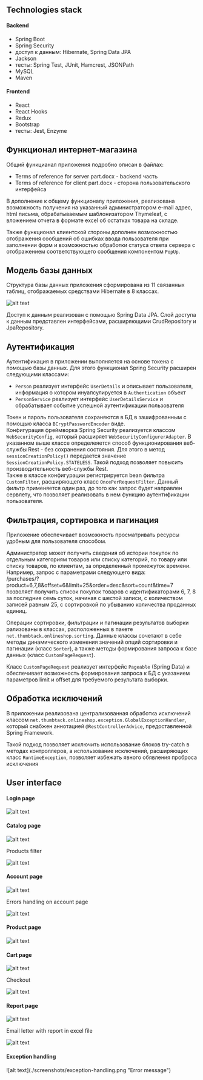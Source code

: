 <h2>Technologies stack</h2>

<h4>Backend</h4>
<ul>
    <li>Spring Boot</li>
    <li>Spring Security</li>
    <li>доступ к данным: Hibernate, Spring Data JPA</li>
    <li>Jackson</li>
    <li>тесты: Spring Test, JUnit, Hamcrest, JSONPath</li>
    <li>MySQL</li>
    <li>Maven</li>
</ul>


<h4>Frontend</h4>

<ul>
    <li>React</li>
    <li>React Hooks</li>
    <li>Redux</li>
    <li>Bootstrap</li>
    <li>тесты: Jest, Enzyme</li>
</ul>


<h2>Функционал интернет-магазина</h2>
<p>Общий функцианал приложения подробно описан в файлах:</p>
<ul>
    <li>Terms of reference for server part.docx - backend часть</li>
    <li>Terms of reference for client part.docx - сторона пользовательского интерфейса</li>
</ul>
<p>В дополнение к общему функционалу приложения, реализована возможность 
получения на указанный администратором e-mail адрес, html письма, обрабатываемым шаблонизатором 
Thymeleaf, с вложением отчета в формате excel об остатках товара на складе.</p>
<p>Также функционал клиентской стороны дополнен возможностью отображения сообщений об 
ошибках ввода пользователя при заполнении форм и возможностью обработки статуса ответа сервера
с отображением соответствующего сообщения компонентом <code>PopUp</code>.</p>


<h2>Модель базы данных</h2>

<p>Структура базы данных приложения сформирована из 11 связанных таблиц, отображаемых 
средствами Hibernate в 8 классах.</p>

![alt text](./screenshots/online-shop-db-diagram.png "Database diagram")

<p>Доступ к данным реализован с помощью Spring Data JPA. Слой доступа к данным представлен интерфейсами,
расширяющими CrudRepository и JpaRepository.</p>


<h2>Аутентификация</h2>

<p>Аутентификация в приложении выполняется на основе токена с помощью базы данных. Для этого функционал Spring Security
расширен следующими классами:</p>
<ul>
    <li><code>Person</code> реализует интерфейс <code>UserDetails</code> и описывает пользователя, информация о котором
    инуапсулируется в <code>Authentication</code> объект</li>
    <li><code>PersonService</code> реализует интерфейс <code>UserDetailsService</code> и обрабатывает событие 
    успешной аутентификации пользователя</li>
</ul>
<p>Токен и пароль пользователя сохраняются в БД в зашифрованным с помощью класса <code>BCryptPasswordEncoder</code> 
виде.
<br/>
Конфигурация фреймворка Spring Security реализуется классом <code>WebSecurityConfig</code>, который расширяет
<code>WebSecurityConfigurerAdapter</code>. В указанном выше классе определеяется способ функционирования веб-службы
Rest - без сохранения состояния. Для этого в метод <code>sessionCreationPolicy()</code> передается значение 
<code>SessionCreationPolicy.STATELESS</code>. Такой подход позволяет повысить производительность веб-службы Rest.
<br/> 
Также в классе конфигурации регистрируется bean фильтра <code>CustomFilter</code>, расширяющего класс 
<code>OncePerRequestFilter</code>. Данный фильтр применяется один раз, до того как запрос будет направлен
 сервлету, что позволяет реализовать в нем функцию аутентификации пользователя.
</p>

<h2>Фильтрация, сортировка и пагинация</h2>

<p>Приложение обеспечивает возможность просматривать ресурсы удобным для пользователя способом.</p>
<p>Администратор может получить сведения об истории покупок по отдельным категориям товаров или 
списку категорий, по товару или списку товаров, по клиентам, за определенный промежуток времени.
Например, запрос с параметрами следующего вида:
<br/>
/purchases/?product=6,7,8&offset=6&limit=25&order=desc&sort=count&time=7
<br/>
позволяет получить список покупок товаров с идентификаторами 6, 7, 8 за последние семь суток, начиная с шестой записи, 
с количеством записей равным 25, с сортировкой по убыванию количества проданных единиц.</p>
<p>Операции сортировки, фильтрации и пагинации результатов выборки рализованы в классах, расположенных в пакете 
<code>net.thumbtack.onlineshop.sorting</code>. Данные классы сочетают в себе методы динамического изменения значений 
опций сортировки и пагинации (класс <code>Sorter</code>), а также методы формирования запроса к базе данных 
(класс <code>CustomPageRequest</code>).</p>
<p>Класс <code>CustomPageRequest</code> реализует интерфейс <code>Pageable</code> (Spring Data) и обеспечивает 
возможность формирования запроса к БД с указанием параметров limit и offset для требуемого результата выборки.</p>


<h2>Обработка исключений</h2>

<p>В приложении реализована централизованная обработка исключений классом
<code>net.thumbtack.onlineshop.exception.GlobalExceptionHandler</code>, который снабжен аннотацией 
<code>@RestControllerAdvice</code>, предоставленной Spring Framework.</p>
<p>Такой подход позволяет исключить использование блоков try-catch в методах контроллеров, а использование 
исключений, расширяющих класс <code>RuntimeException</code>, позволяет избежать 
явного обявления проброса исключения</p>


<h2>User interface</h2>

<h4>Login page</h4>

![alt text](./screenshots/login-form.png "Login page")


<h4>Catalog page</h4>

![alt text](./screenshots/catalog-page.png "Catalog page")

<p>Products filter</p>

![alt text](./screenshots/products-filter.png "Products filter")


<h4>Account page</h4>

![alt text](./screenshots/account-page.png "Account page")

<p>Errors handling on account page</p>

![alt text](./screenshots/account-page-errors.png "Errors handling on account page")


<h4>Product page</h4>

![alt text](./screenshots/product-page.png "Product page")

<h4>Cart page</h4>

![alt text](./screenshots/cart-page.png "Cart page")

<p>Checkout</p>

![alt text](./screenshots/checkout.png "Checkout")

<h4>Report page</h4>

![alt text](./screenshots/report.png "Report page")

<p>Email letter with report in excel file</p>

![alt text](./screenshots/email-letter.png "Checkout")

<h4>Exception handling</h4>
![alt text](./screenshots/exception-handling.png "Error message")
